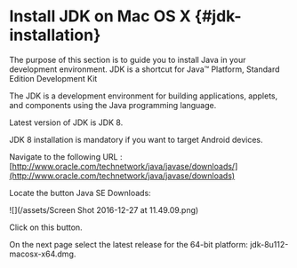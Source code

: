 # Install JDK on Mac OS X {#jdk-installation}

The purpose of this section is to guide you to install Java in your development environment. JDK is a shortcut for Java™ Platform, Standard Edition Development Kit

The JDK is a development environment for building applications, applets, and components using the Java programming language.

Latest version of JDK is JDK 8.

JDK 8 installation is mandatory if you want to target Android devices.

Navigate to the following URL :[http://www.oracle.com/technetwork/java/javase/downloads/](http://www.oracle.com/technetwork/java/javase/downloads)

Locate the button Java SE Downloads:

![](/assets/Screen Shot 2016-12-27 at 11.49.09.png)

Click on this button. 

On the next page select the latest release for the 64-bit platform: jdk-8u112-macosx-x64.dmg.



